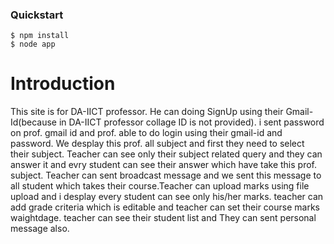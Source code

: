 ### Quickstart
    $ npm install
    $ node app

# Introduction 
This site is for DA-IICT professor. He can doing SignUp using their Gmail-Id(because in DA-IICT professor collage ID is not provided). i sent password on prof. gmail id and prof. able to do login using their gmail-id and password. We desplay this prof. all subject and first they need to select their subject. Teacher can see only their subject related query and they can answer it and evry student can see their answer which have take this prof. subject. Teacher can sent broadcast message and we sent this message to all student which takes their course.Teacher can upload marks using file upload and i desplay every student can see only his/her marks. teacher can add grade criteria which is editable and teacher can set their course marks waightdage. teacher can see their student list and They can sent personal message also. 
